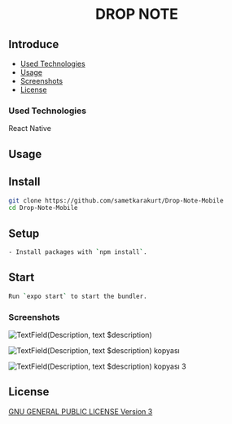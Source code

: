 <h1 align="center">
 DROP NOTE
</h1>

## Introduce

- [Used Technologies](#used-technologies)
- [Usage](#usage)
- [Screenshots](#screenshots)
- [License](#license)

### Used Technologies

React Native

## Usage

## Install

```bash
git clone https://github.com/sametkarakurt/Drop-Note-Mobile
cd Drop-Note-Mobile
```

## Setup

```bash
- Install packages with `npm install`.
```

## Start

```bash
Run `expo start` to start the bundler.
```

### Screenshots

![TextField(Description, text $description)](https://user-images.githubusercontent.com/76908592/185216275-77702761-5683-4167-a04c-17df2a32b5d0.png)

![TextField(Description, text $description) kopyası](https://user-images.githubusercontent.com/76908592/185216332-3c7580ce-dfcf-41eb-abe2-4c77f1035e1f.png)

![TextField(Description, text $description) kopyası 3](https://user-images.githubusercontent.com/76908592/185216384-672fa63e-0b99-49b7-93d4-9570256b982e.png)

## License

[GNU GENERAL PUBLIC LICENSE Version 3](./LICENSE)
